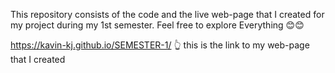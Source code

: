 This repository consists of the code and the live web-page that I created for my project during my 1st semester. Feel free to explore Everything 😊😊

https://kavin-kj.github.io/SEMESTER-1/
👆 this is the link to my web-page that I created 
